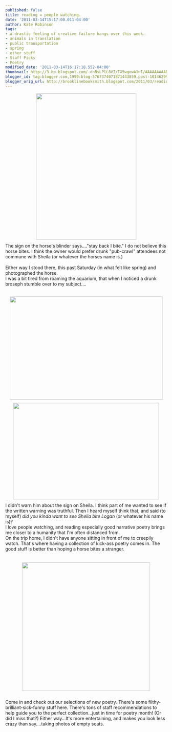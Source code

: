 ```yaml
---
published: false
title: reading = people watching.
date: '2011-03-14T15:17:00.011-04:00'
author: Kate Robinson
tags:
- a drastic feeling of creative failure hangs over this week.
- animals in translation
- public transportation
- spring
- other stuff
- Staff Picks
- Poetry
modified_date: '2011-03-14T16:17:18.552-04:00'
thumbnail: http://3.bp.blogspot.com/-dnBsLPlL8VI/TX5wgowA1nI/AAAAAAAAAN4/_ONosfIW6jo/s72-c/aqua22.bmp
blogger_id: tag:blogger.com,1999:blog-5767374071871443859.post-1014629993356859977
blogger_orig_url: http://brooklinebooksmith.blogspot.com/2011/03/reading-people-watching.html
---
```


<a href="http://3.bp.blogspot.com/-dnBsLPlL8VI/TX5wgowA1nI/AAAAAAAAAN4/_ONosfIW6jo/s1600/aqua22.bmp"><img style="TEXT-ALIGN: center; MARGIN: 0px auto 10px; WIDTH: 313px; DISPLAY: block; HEIGHT: 457px; CURSOR: hand" id="BLOGGER_PHOTO_ID_5584024293982918258" border="0" alt="" src="http://3.bp.blogspot.com/-dnBsLPlL8VI/TX5wgowA1nI/AAAAAAAAAN4/_ONosfIW6jo/s400/aqua22.bmp" /></a> The sign on the horse's blinder says...."stay back I bite." I do not believe this horse bites. I think the owner would prefer drunk "pub-crawl" attendees not commune with Sheila (or whatever the horses name is.)<br /><br />Either way I stood there, this past Saturday (in what felt like spring) and photographed the horse.<br />I was a bit tired from roaming the aquarium, that when I noticed a drunk broseph stumble over to my subject....<br /><br /><div><a href="http://1.bp.blogspot.com/-ha51nVO5M2Y/TX5qc5LVzhI/AAAAAAAAANg/IK0k_GX2FTA/s1600/aqua21.bmp"><img style="TEXT-ALIGN: center; MARGIN: 0px auto 10px; WIDTH: 477px; DISPLAY: block; HEIGHT: 322px; CURSOR: hand" id="BLOGGER_PHOTO_ID_5584017632603262482" border="0" alt="" src="http://1.bp.blogspot.com/-ha51nVO5M2Y/TX5qc5LVzhI/AAAAAAAAANg/IK0k_GX2FTA/s400/aqua21.bmp" /></a> <img style="TEXT-ALIGN: center; MARGIN: 0px auto 10px; WIDTH: 456px; DISPLAY: block; HEIGHT: 301px; CURSOR: hand" id="BLOGGER_PHOTO_ID_5584018263539380274" border="0" alt="" src="http://1.bp.blogspot.com/-GaqeB4KPegY/TX5rBnmO8DI/AAAAAAAAANw/qdpHuinct00/s400/aqua23.bmp" /> </div><div> </div><div> </div><div>I didn't warn him about the sign on Sheila. I think part of me wanted to see if the written warning was truthful. Then I heard myself think that, and said (to myself) <em>did you kinda want to see Sheila bite Logan </em>(or whatever his name is)?</div><div> </div><div>I love people watching, and reading especially good narrative poetry brings me closer to a humanity that I'm often distanced from. </div><div> </div><div>On the trip home, I didn't have anyone sitting in front of me to creepily watch. That's where having a collection of kick-ass poetry comes in. The good stuff is better than hoping a horse bites a stranger.</div><div><br /><div><br /><div><a href="http://3.bp.blogspot.com/-hFF7494ovCY/TX5qCLpmf7I/AAAAAAAAANY/_ptdF6nb0qY/s1600/a.bmp"><img style="TEXT-ALIGN: center; MARGIN: 0px auto 10px; WIDTH: 400px; DISPLAY: block; HEIGHT: 400px; CURSOR: hand" id="BLOGGER_PHOTO_ID_5584017173705555890" border="0" alt="" src="http://3.bp.blogspot.com/-hFF7494ovCY/TX5qCLpmf7I/AAAAAAAAANY/_ptdF6nb0qY/s400/a.bmp" /></a> <br />Come in and check out our selections of new poetry. There's some filthy-brilliant-sick-funny stuff here. There's tons of staff recommendations to help guide you to the perfect collection...just in time for poetry month! (Or did I miss that?) Either way...It's more entertaining, and makes you look less crazy than say....taking photos of empty seats.<br /><br /><br /><br /><div></div></div></div></div>